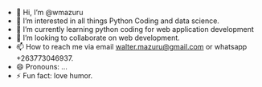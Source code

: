 - 👋 Hi, I’m @wmazuru
- 👀 I’m interested in all things Python Coding and data science.
- 🌱 I’m currently learning python coding for web application development
- 💞️ I’m looking to collaborate on web development.
- 📫 How to reach me via email walter.mazuru@gmail.com or whatsapp +263773046937.
- 😄 Pronouns: ...
- ⚡ Fun fact: love humor.

<!---
wmazuru/wmazuru is a ✨ special ✨ repository because its `README.md` (this file) appears on your GitHub profile.
You can click the Preview link to take a look at your changes.
--->
